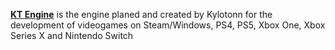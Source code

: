 [**KT Engine**](https://kylotonn.com/en/technology/) is the engine planed and created by Kylotonn for the development of videogames on Steam/Windows, PS4, PS5, Xbox One, Xbox Series X and Nintendo Switch